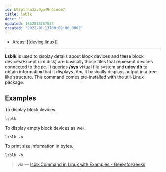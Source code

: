 ```yaml
---
id: b97p1rha3zv9gm49n6ieom7
title: lsblk
desc: ''
updated: 1652815757533
created: '2022-05-13T00:00:00.000Z'
---
```


- Areas: [[devlog.linux]]

---

**Lsblk** is used to display details about block devices and these block devices(Except ram disk) are basically those files that represent devices connected to the pc. It queries **/sys** virtual file system and **udev db** to obtain information that it displays. And it basically displays output in a tree-like structure. This command comes pre-installed with the util-Linux package.

## Examples

To display block devices.

```
lsblk
```

To display empty block devices as well.

```
lsblk -a
```

To print size information in bytes.

```
lsblk -b
```

> via — [lsblk Command in Linux with Examples - GeeksforGeeks](https://www.geeksforgeeks.org/lsblk-command-in-linux-with-examples/)
